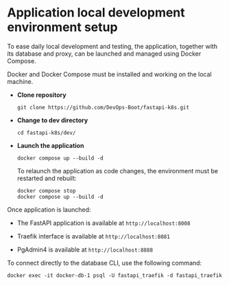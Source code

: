 # Application local development environment setup


To ease daily local development and testing, the application, together with its database and proxy, can be launched and managed using Docker Compose.

Docker and Docker Compose must be installed and working on the local machine.

- **Clone repository**

  ```console
  git clone https://github.com/DevOps-Boot/fastapi-k8s.git
  ```

- **Change to dev directory**

  ```console
  cd fastapi-k8s/dev/
  ```

- **Launch the application**

  ```console
  docker compose up --build -d
  ```

  To relaunch the application as code changes, the environment must be restarted and rebuilt:
  
  ```console
  docker compose stop
  docker compose up --build -d
  ```

Once application is launched:

* The FastAPI application is available at ```http://localhost:8008```

* Traefik interface is available at ```http://localhost:8081```

* PgAdmin4 is available at ```http://localhost:8888```

To connect directly to the database CLI, use the following command:

```console
docker exec -it docker-db-1 psql -U fastapi_traefik -d fastapi_traefik
```
